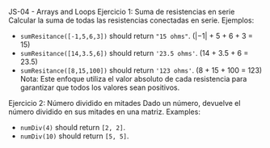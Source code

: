 JS-04 - Arrays and Loops
Ejercicio 1: Suma de resistencias en serie
Calcular la suma de todas las resistencias conectadas en serie.
Ejemplos:
- `sumResitance([-1,5,6,3])` should return `"15 ohms"`. (|−1| + 5 + 6 + 3 = 15)
- `sumResitance([14,3.5,6])` should return `'23.5 ohms'`. (14 + 3.5 + 6 = 23.5)
- `sumResitance([8,15,100])` should return `'123 ohms'`. (8 + 15 + 100 = 123)
Nota: Este enfoque utiliza el valor absoluto de cada resistencia para garantizar que todos los valores sean positivos.

Ejercicio 2: Número dividido en mitades
Dado un número, devuelve el número dividido en sus mitades en una matriz.
Examples:
- `numDiv(4)` should return `[2, 2]`.
- `numDiv(10)` should return `[5, 5]`.
